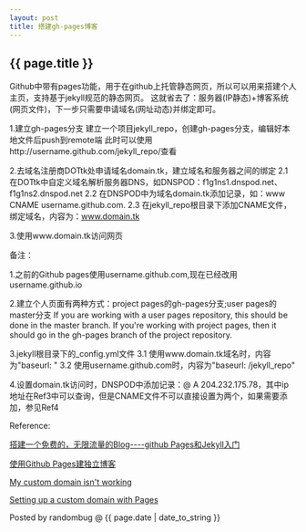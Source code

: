 ```yaml
---
layout: post 
title: 搭建gh-pages博客
---
```


<h2>{{ page.title }}</h2>

Github中带有pages功能，用于在github上托管静态网页，所以可以用来搭建个人主页，支持基于jekyll规范的静态网页。
这就省去了：服务器(IP静态)+博客系统(网页文件)，下一步只需要申请域名(网址动态)并绑定即可。

1.建立gh-pages分支
    建立一个项目jekyll_repo，创建gh-pages分支，编辑好本地文件后push到remote端
    此时可以使用http://username.github.com/jekyll_repo/查看

2.去域名注册商DOTtk处申请域名domain.tk，建立域名和服务器之间的绑定
    2.1 在DOTtk中自定义域名解析服务器DNS，如DNSPOD：f1g1ns1.dnspod.net、f1g1ns2.dnspod.net
    2.2 在DNSPOD中为域名domain.tk添加记录，如：www CNAME username.github.com.
    2.3 在jekyll_repo根目录下添加CNAME文件，绑定域名，内容为：www.domain.tk

3.使用www.domain.tk访问网页

备注：

1.之前的Github pages使用username.github.com,现在已经改用username.github.io

2.建立个人页面有两种方式：project pages的gh-pages分支;user pages的master分支
If you are working with a user pages repository, this should be done in the master branch. If you're working with project pages, then it should go in the gh-pages branch of the project repository.

3.jekyll根目录下的_config.yml文件
    3.1 使用www.domain.tk域名时，内容为"baseurl: "
    3.2 使用username.github.com时，内容为"baseurl: /jekyll_repo"

4.设置domain.tk访问时，DNSPOD中添加记录：@ A 204.232.175.78，其中ip地址在Ref3中可以查询，但是CNAME文件不可以直接设置为两个，如果需要添加，参见Ref4


Reference:

[搭建一个免费的，无限流量的Blog----github Pages和Jekyll入门](http://www.ruanyifeng.com/blog/2012/08/blogging_with_jekyll.html)

[使用Github Pages建独立博客](http://beiyuu.com/github-pages/)

[My custom domain isn't working](https://help.github.com/articles/my-custom-domain-isn-t-working)

[Setting up a custom domain with Pages](https://help.github.com/articles/setting-up-a-custom-domain-with-pages)

<p>Posted by randombug @ {{ page.date | date_to_string }}</p>
